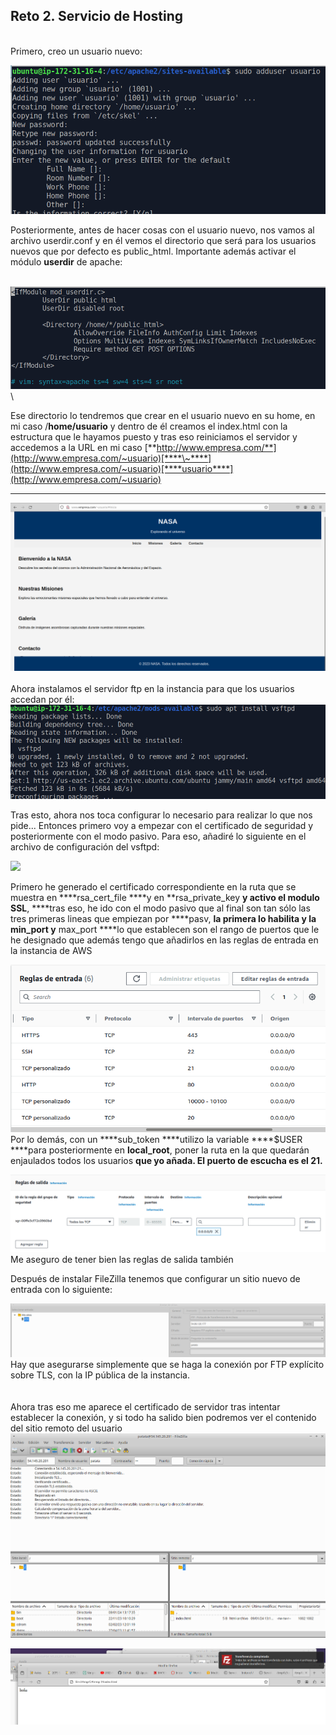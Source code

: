 ## Reto 2. Servicio de Hosting

\
Primero, creo un usuario nuevo:

![](./1000000000000374000001A2BC9C9FB30F5B9AB6.png)

Posteriormente, antes de hacer cosas con el usuario nuevo, nos vamos al
archivo userdir.conf y en él vemos el directorio que será para los
usuarios nuevos que por defecto es public_html. Importante además
activar el módulo **userdir** de apache:

\
![](./10000000000003C80000013A09B2B7386205CB88.png)
\

Ese directorio lo tendremos que crear en el usuario nuevo en su home, en
mi caso /**home/usuario** y dentro de él creamos el index.html con la
estructura que le hayamos puesto y tras eso reiniciamos el servidor y
accedemos a la URL en mi caso
[**http://www.empresa.com/**](http://www.empresa.com/~usuario)[****\~****](http://www.empresa.com/~usuario)[****usuario****](http://www.empresa.com/~usuario)
****

![](./10000000000005DC00000322D7B5BE7606F5539F.png)\
\
Ahora instalamos el servidor ftp en la instancia para que los
usuarios accedan por
él:**![](./10000000000003D7000001260D526185B0DE9BA1.png)**



Tras esto, ahora nos toca configurar lo necesario para realizar lo que
nos pide... Entonces primero voy a empezar con el certificado de
seguridad y posteriormente con el modo pasivo. Para eso, añadiré lo
siguiente en el archivo de configuración del
vsftpd:

![](./100000000000015E00000112FEFA7ED4B005CCB3.png)

Primero he generado el certificado correspondiente en la ruta que se
muestra en ****rsa_cert_file ****y en **rsa_private_key ****y activo
el modulo SSL****, ****tras eso, he ido con el modo pasivo que al final
son tan sólo las tres primeras lineas que empiezan por ****pasv, ****la
primera lo habilita y la ****min_port**** y**** max_port ****lo que
establecen son el rango de puertos que le he designado que además tengo
que añadirlos en las reglas de entrada en la instancia de
AWS

**![](./10000000000002F8000001951E4D1F45890AFA87.png)** Por lo demás, con un ****sub_token ****utilizo la
variable ****\$USER ****para posteriormente en ****local_root****, poner
la ruta en la que quedarán enjaulados todos los usuarios **que yo añada.
El puerto de escucha es el 21.**

![](./1000000000000519000001425FEDA1ECA8CCF254.png)Me aseguro de tener bien las reglas de salida también

Después de instalar FileZilla tenemos que configurar un sitio nuevo de
entrada con lo siguiente:

**![](./10000000000006860000011D6EFD545DB745E009.png)**\
Hay que asegurarse simplemente que se haga la conexión por FTP explícito
sobre TLS, con la IP pública de la instancia.\
\
\
[](./10000000000004CE000002E1039ED16A56880F0E.png)Ahora tras eso me aparece el certificado de servidor
tras intentar establecer la conexión, y si todo ha salido bien podremos
ver el contenido del sitio remoto del
usuario![](./10000000000004AB00000309B83E90269CFD6291.png)

![](./10000000000005AA0000015FBD3F6EB3DD7162AA.png)
